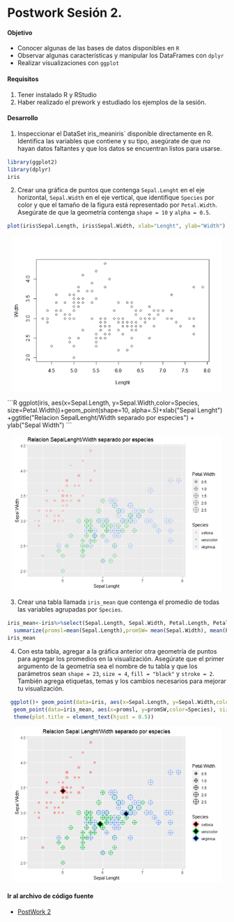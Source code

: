 # Postwork Sesión 2.

#### Objetivo

- Conocer algunas de las bases de datos disponibles en `R`
- Observar algunas características y manipular los DataFrames con `dplyr`
- Realizar visualizaciones con `ggplot`
#### Requisitos

1. Tener instalado R y RStudio
2. Haber realizado el prework y estudiado los ejemplos de la sesión.

#### Desarrollo

1) Inspeccionar el DataSet iris_meaniris` disponible directamente en R. Identifica las variables que contiene y su tipo, asegúrate de que no hayan datos faltantes y 
que los datos se encuentran listos para usarse.
```R 
library(ggplot2)
library(dplyr)
iris
```

2) Crear una gráfica de puntos que contenga `Sepal.Lenght` en el eje horizontal, `Sepal.Width` en el eje vertical, que identifique `Species` por color y que el tamaño de la figura está representado por `Petal.Width`. Asegúrate de que la geometría contenga `shape = 10` y `alpha = 0.5`.
```R 
plot(iris$Sepal.Length, iris$Sepal.Width, xlab="Lenght", ylab="Width") ##comparando el plot de rbase con el ggplot
```
<p align="center">
  <img src="img/pw2img1.png" alt="Graph" width="480" height="357">
</p>
```R 
ggplot(iris, aes(x=Sepal.Length, y=Sepal.Width,color=Species, size=Petal.Width))+geom_point(shape=10, alpha=.5)+xlab("Sepal Lenght") +ggtitle("Relacion SepalLenght/Width separado por especies") + ylab("Sepal Width")
```
<p align="center">
  <img src="img/pw2img2.png" alt="Graph" width="480" height="357">
</p>


3) Crear una tabla llamada `iris_mean` que contenga el promedio de todas las variables agrupadas por `Species`.
```R 
iris_mean<-iris%>%select(Sepal.Length, Sepal.Width, Petal.Length, Petal.Width, Species)%>%group_by(Species)%>%
  summarize(promsl=mean(Sepal.Length),promSW= mean(Sepal.Width), mean(Petal.Width), mean(Petal.Length))
iris_mean
```

4) Con esta tabla, agregar a la gráfica anterior otra geometría de puntos para agregar los promedios en la visualización. Asegúrate que el primer argumento de la geometría sea el nombre de tu tabla y que los parámetros sean `shape = 23`, `size = 4`, `fill = "black"` y `stroke = 2`. También agrega etiquetas, temas y los cambios necesarios para mejorar tu visualización.
```R 
 ggplot()+ geom_point(data=iris, aes(x=Sepal.Length, y=Sepal.Width,color=Species, size=Petal.Width), shape=10)+
  geom_point(data=iris_mean, aes(x=promsl, y=promSW,color=Species), size=4, fill="black", stroke=2, shape=23)+xlab("Sepal Lenght") +ggtitle("Relacion Sepal Lenght/Width separado por especies") + ylab("Sepal Width")+
  theme(plot.title = element_text(hjust = 0.5))
 ```
 <p align="center">
  <img src="img/pw2img3.png" alt="Graph" width="480" height="357">
</p>

#### Ir al archivo de código fuente
- [PostWork 2](https://github.com/alsolisc/Postworks/tree/main/src/PostWork2.R)
